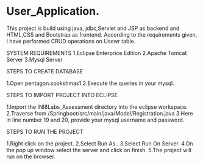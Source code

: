 # User_Application. 
This project is build using java, jdbc,Servlet and JSP as backend and HTML,CSS and Bootstrap as frontend. According to the requirements given, I have performed CRUD operations on Usewr table.

SYSTEM REQUIREMENTS
1.Eclipse Enterprice Edition
2.Apache Tomcat Server
3.Mysql Server

STEPS TO CREATE DATABASE

1.Open pentagon.sookshmas1
2.Execute the queries in your mysql.

STEPS TO IMPORT PROJECT INTO ECLIPSE

1.Import the INI8Labs_Assessment directory into the eclipse workspace.
2.Traverse from /Springboot/src/main/java/Model/Registration.java
3.Here in line number 19 and 20, provide your mysql username and password.

STEPS TO RUN THE PROJECT

1.Right click on the project.
2.Select Run As..
3.Select Run On Server.
4.On the pop up window select the server and click on finish.
5.The project will run on the browser.
